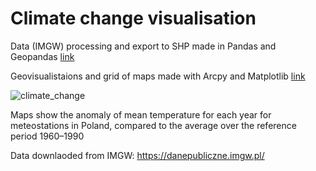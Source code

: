 # Climate change visualisation

Data (IMGW) processing and export to SHP made in Pandas and Geopandas [link](https://github.com/marcinszwagrzyk/Climate_analysis/blob/master/Poland_climate_change_monthly.ipynb)

Geovisualistaions and grid of maps made with Arcpy and Matplotlib [link](https://github.com/marcinszwagrzyk/Climate_analysis/blob/master/map_plotting.py)

![climate_change](grid.jpg)




Maps show the anomaly of mean temperature for each year for meteostations in Poland,
compared to the average over the reference period  1960–1990

Data downlaoded from IMGW: https://danepubliczne.imgw.pl/



